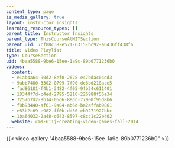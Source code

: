 ```yaml
---
content_type: page
is_media_gallery: true
layout: instructor_insights
learning_resource_types: []
parent_title: Instructor Insights
parent_type: ThisCourseAtMITSection
parent_uid: 7cf88c38-e571-6315-bc92-a6436ff438f6
title: Video Playlist
type: CourseSection
uid: 4baa5588-9be6-15ee-1a9c-89b0771236b0
videos:
  content:
  - e1ab4a64-90d2-8ef0-2628-e47bdac04dd3
  - 9abb7480-3302-0799-7f90-dc6bd218ace5
  - fad86181-f4b1-3482-4f05-9fb24c611401
  - 10344f7d-c4ed-2795-5216-226988f56e34
  - 7257b7d2-8b14-06d6-88dc-77900f95d8b6
  - f0b93440-af61-9a04-ab6d-ba2affab9861
  - e83b2c69-e982-ff0b-dd30-eb9271927bbc
  - 1ba64032-2a48-c643-8597-c8cc1c22e402
  website: cms-611j-creating-video-games-fall-2014
---
```



{{< video-gallery "4baa5588-9be6-15ee-1a9c-89b0771236b0" >}}

